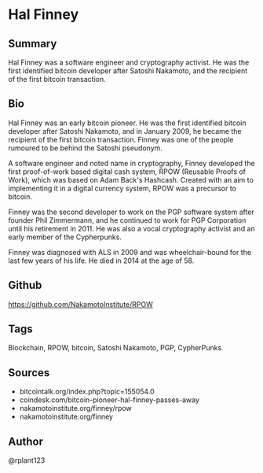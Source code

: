 # Hal Finney

## Summary
Hal Finney was a software engineer and cryptography activist. He was the first identified bitcoin developer after Satoshi Nakamoto, and the recipient of the first bitcoin transaction.

## Bio
Hal Finney was an early bitcoin pioneer. He was the first identified bitcoin developer after Satoshi Nakamoto, and in January 2009, he became the recipient of the first bitcoin transaction. Finney was one of the people rumoured to be behind the Satoshi pseudonym.

A software engineer and noted name in cryptography, Finney developed the first proof-of-work based digital cash system, RPOW (Reusable Proofs of Work), which was based on Adam Back's Hashcash. Created with an aim to implementing it in a digital currency system, RPOW was a precursor to bitcoin.

Finney was the second developer to work on the PGP software system after founder Phil Zimmermann, and he continued to work for PGP Corporation until his retirement in 2011. He was also a vocal cryptography activist and an early member of the Cypherpunks.

Finney was diagnosed with ALS in 2009 and was wheelchair-bound for the last few years of his life. He died in 2014 at the age of 58.

## Github
https://github.com/NakamotoInstitute/RPOW

## Tags
Blockchain, RPOW, bitcoin, Satoshi Nakamoto, PGP, CypherPunks

## Sources
- bitcointalk.org/index.php?topic=155054.0 
- coindesk.com/bitcoin-pioneer-hal-finney-passes-away
- nakamotoinstitute.org/finney/rpow
- nakamotoinstitute.org/finney

## Author
@rplant123
